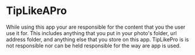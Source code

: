 # TipLikeAPro

While using this app your are responsible for the content that you the user
use it for. This includes anything that you put in your photo's folder, url address 
folder, and anything else that you store on this app.
 TipLikePro is is not responsible nor can be held responsible for the way are app is used.